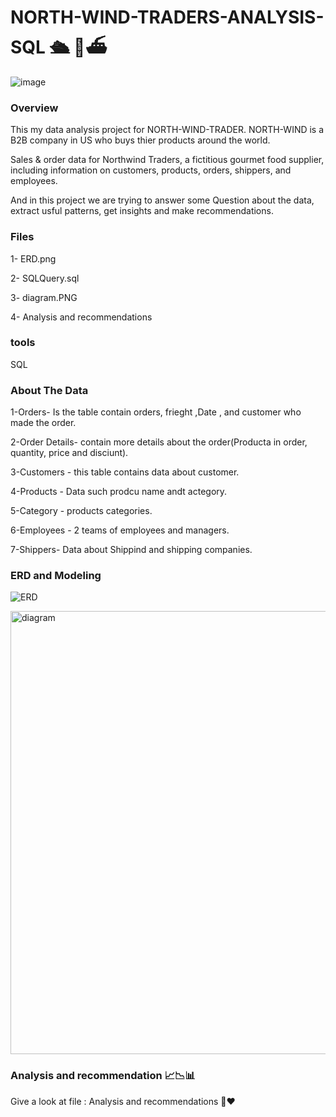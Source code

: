 # NORTH-WIND-TRADERS-ANALYSIS-SQL 🛳️ 🚢⛴️
![image](https://github.com/mohamedkhalaf110/NORTH-WIND-TRADER-ANALYSIS-SQL/assets/93522514/1f1bccf7-6934-42d6-aa3b-bcf408bc40e1)


### Overview
This my data analysis project for NORTH-WIND-TRADER.
NORTH-WIND is a B2B company in US who buys thier products around the world.

Sales &amp; order data for Northwind Traders, a fictitious gourmet food supplier, including information on customers, products, orders, shippers, and employees.

And in this project we are trying to answer some Question about the data, extract usful patterns, get insights and make recommendations.

### Files
1- ERD.png

2- SQLQuery.sql

3- diagram.PNG

4- Analysis and recommendations

### tools
SQL

### About The Data 
1-Orders- Is the table contain orders, frieght ,Date , and customer who made the order.

2-Order Details- contain more details about the order(Producta in order, quantity, price and disciunt).

3-Customers - this table contains data about customer.

4-Products - Data such prodcu name andt actegory.

5-Category - products categories.

6-Employees - 2 teams of employees and managers.

7-Shippers- Data about Shippind and shipping companies.

### ERD and Modeling
![ERD](https://github.com/mohamedkhalaf110/NORTH-WIND-TRADER-ANALYSIS-SQL/assets/93522514/84510047-7a77-4897-bf82-427909f3f8cf)

<img width="709" alt="diagram" src="https://github.com/mohamedkhalaf110/NORTH-WIND-TRADER-ANALYSIS-SQL/assets/93522514/bebcce2e-9bac-43fb-b4a2-337590e1e331">

### Analysis and recommendation 📈📉📊

Give a look at file : Analysis and recommendations 🙏♥️

